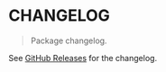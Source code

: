 # CHANGELOG

> Package changelog.

See [GitHub Releases](https://github.com/stdlib-js/simulate-iter-awun/releases) for the changelog.